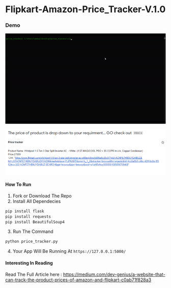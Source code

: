 # Flipkart-Amazon-Price_Tracker-V.1.0

### Demo
![Demo](https://github.com/Abhayparashar31/Flipkart-Amazon-Price_Tracker-V.1.0/blob/main/img/0.gif?raw=true)

![Sample Email](https://github.com/Abhayparashar31/Flipkart-Amazon-Price_Tracker-V.1.0/blob/main/img/1.png?raw=true)


#### How To Run
1. Fork or Download The Repo
2. Install All Dependecies

```python
pip install flask
pip install requests
pip install BeautifulSoup4
```

3. Run The Command 

```python
python price_tracker.py
```

4. Your App Will Be Running At `https://127.0.0.1:5000/`

#### Interesting In Reading

Read The Full Article here : https://medium.com/dev-genius/a-website-that-can-track-the-product-prices-of-amazon-and-flipkart-c0ab71f828a3
